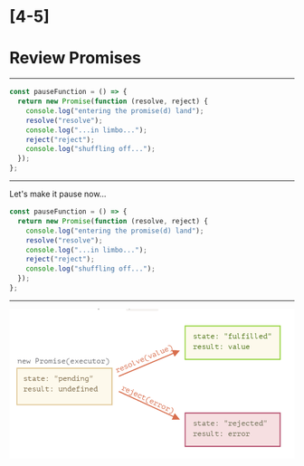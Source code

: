 # [4-5]

# Review Promises

---

```js
const pauseFunction = () => {
  return new Promise(function (resolve, reject) {
    console.log("entering the promise(d) land");
    resolve("resolve");
    console.log("...in limbo...");
    reject("reject");
    console.log("shuffling off...");
  });
};
```

---

Let's make it pause now...

```js
const pauseFunction = () => {
  return new Promise(function (resolve, reject) {
    console.log("entering the promise(d) land");
    resolve("resolve");
    console.log("...in limbo...");
    reject("reject");
    console.log("shuffling off...");
  });
};
```

---

<img src='./assets/promise.png' />
